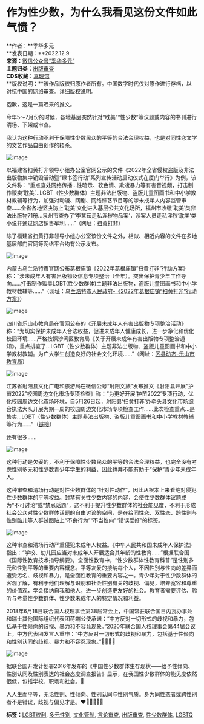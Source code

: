 # 作为性少数，为什么我看见这份文件如此气愤？

**作者：**季华多元  
**发表日期：**2022.12.9  
**来源：**[微信公众号“季华多元”](https://mp.weixin.qq.com/s/rrpaJU44oJmHfLtM3TlJrA)  
**主题归类：**[出版审查](https://chinadigitaltimes.net/chinese/tag/出版审查)  
**CDS收藏：**[真理馆](https://chinadigitaltimes.net/space/%E7%9C%9F%E7%90%86%E9%A6%86)  
**版权说明：**该作品版权归原作者所有。中国数字时代仅对原作进行存档，以对抗中国的网络审查。[详细版权说明](https://chinadigitaltimes.net/chinese/copyright)。

抱歉，这是一篇迟来的推文。

今年5～7月份的时候，各地基层突然针对“耽美”“性少数”等议题或内容的书刊进行清场、下架或审查。

我认为这种行动不利于保障性少数民众的平等的合法合理权益，也是对同性恋文学的文艺作品自由创作的捂杀。

![image](https://chinadigitaltimes.net/chinese/files/2022/12/post-690735-63939fca0d1af.png)

以福建省扫黄打非领导小组办公室官网公示的文件《2022年全省侵权盗版及非法出版物集中销毁活动暨“绿书签行动”系列宣传活动启动仪式在厦门举行》为例，该文件称：“重点查处网络传播…性暗示、软色情、欺凌暴力等有害音视频，打击制作贩卖‘耽美’…LGBT（性少数群体）主题非法出版物、盗版儿童图画书和中小学教材教辅等行为，加强对动漫、网剧、网络综艺节目等的涉未成年人内容监管审查……全省各地坚决防止‘耽美’文化进入基层公共文化场所，福州市收缴‘耽美’类非法出版物71册…泉州市查办了‘李某茹走私淫秽物品案’，涉案人员走私淫秽‘耽美’类小说并通过网店销售牟利……”（网址：[扫黄打非](http://www.fjxuanchuan.cn/ztzl/dhsf/bstj/202205/t20220507_6254.htm)）

除了福建省扫黄打非领导小组办公室该份文件之外，相似、相近内容的文件在多地基层部门官网等网络平台均有公示发布。

![image](https://chinadigitaltimes.net/chinese/files/2022/12/post-690735-63939fca364f5.png)

内蒙古乌兰浩特市官网公布葛根庙镇《2022年葛根庙镇“扫黄打非”行动方案》称：“涉未成年人有害出版物及信息专项整治（全年）。突出保护青少年工作导向……打击制作贩卖LGBT(性少数群体)主题非法出版物，盗版儿童图画书和中小学教材教辅等……”（网址：[乌兰浩特市人民政府-《2022年葛根庙镇“扫黄打非”行动方案》](http://www.wlht.gov.cn/wlht/bmzfxxgk/zyq13/ggmz/fdzdgknr1680/zfwj9998/5117016/index.html)）

![image](https://chinadigitaltimes.net/chinese/files/2022/12/post-690735-63939fca49f60.png)

四川省乐山市教育局在官网公布的《开展未成年人有害出版物专项整治活动》称：“为切实保护未成年人合法权益，促进未成年人健康成长，进一步净化和优化校园环境……严格按照沙湾区教育局《关于开展未成年有害出版物专项整治通知》，重点排查了…LGBT（性少数群体）主题非法出版物、盗版儿童图画书和中小学教材教辅。为广大学生创造良好的社会文化环境……”（网址：[区县动态-乐山市教育局](https://lssjyj.leshan.gov.cn/sjyj/qxdt/202205/b9603e051258425bbfbcdee9090342fb.shtml)）

![image](https://chinadigitaltimes.net/chinese/files/2022/12/post-690735-63939fca6bb62.png)

江苏省射阳县文化广电和旅游局在微信公号“射阳文旅”发布推文《射阳县开展“护苗2022”校园周边文化市场专项检查》称：“为更好开展‘护苗2022’专项行动，优化校园周边文化市场环境，自5月26日起，射阳县‘扫黄打非’办牵头县文化市场综合执法大队开展为期一周的校园周边文化市场专项检查工作……此次检查重点…是售卖…LGBT（性少数群体）主题非法出版物、盗版儿童图画书和中小学教材教辅等行为……”（[链接](https://mp.weixin.qq.com/s?__biz=MzIwNTYxOTg2MA==&mid=2247549144&idx=4&sn=7260d8b41171b2f889325f70b740d495&chksm=972c5723a05bde359c302a36f14087c2dde28a90457fcc9bedbcc50b2fcaa7ff85594766f9f6&scene=27)）

还有很多……

![image](https://chinadigitaltimes.net/chinese/files/2022/12/post-690735-63939fca7c1ce.png)

这种行动是欠妥的，不利于保障性少数民众的平等的合法合理权益，也完全没有考虑性别多元和性少数青少年学生的利益，因此也并不能有助于“保护”青少年未成年人。

这种审查和清场行动是对性少数群体的“针对性动作”，因此从根本上来看绝对侵犯性少数群体的平等权益。封禁有关性少数内容的内容，会使性少数群体议题成为“不可讨论”或“禁忌话题”，这不利于提升性少数群体的社会能见度，不利于形成社会公众对性少数群体话题的自由讨论的空间，是在给同性恋、双性恋、跨性别与性别酷儿等人群试图贴上“不良行为”“不当性向”“错误爱好”的标签。

![image](https://chinadigitaltimes.net/chinese/files/2022/12/post-690735-63939fca9d082.png)

这种审查和清场行动严重侵犯未成年人权益。《中华人民共和国未成年人保护法》指出：“学校、幼儿园应当对未成年人开展适合其年龄的性教育……”根据联合国《国际性教育技术指导纲要》，全面性教育中，“性少数群体性教育科普”是性别多元和性别平等的重要内容概念。平等友爱的接纳每个人，不因性别与性向的差异而遭受污名、歧视和暴力，是全面性教育的重要内容之一。青少年对于性少数群体的客观了解，有利于他们理解与识别和社会性别有关的歧视、偏见，培养宽容和尊重的价值观，学会接纳自我和他人，进一步创造更友好的社会。教育者需要评估、聆听与考量性少数群体、性少数未成年人的特定情况和利益。

2018年6月18日联合国人权理事会第38届常会上，中国常驻联合国日内瓦办事处和瑞士其他国际组织代表团蒋端公使承诺：“中方反对一切形式的歧视和暴力，包括基于性倾向的歧视、暴力和不容允现象。”2020年联合国人权理事会第44届会议上，中方代表团发言人重申：“中方反对一切形式的歧视和暴力，包括基于性倾向和性别认同的歧视、暴力和不容忍现象。”🏳️‍🌈🏳️‍⚧️

![image](https://chinadigitaltimes.net/chinese/files/2022/12/post-690735-63939fcab23f4.png)

据联合国开发计划署2016年发布的《中国性少数群体生存现状——给予性倾向、性别认同及性别表达的社会态度调查报告》显示，在我国性少数群体的能见度依然很低，包括学校、职场和社会。🌈

人人生而平等，无论性别、性倾向、性别认同与性别气质。身为同性恋者或跨性别者不是错误，歧视与偏见才是。❤️🧡💛💚💙💜

**标签：**[LGBT权利](https://chinadigitaltimes.net/chinese/tag/lgbt%e6%9d%83%e5%88%a9), [多元性别](https://chinadigitaltimes.net/chinese/tag/%e5%a4%9a%e5%85%83%e6%80%a7%e5%88%ab), [文化管制](https://chinadigitaltimes.net/chinese/tag/%e6%96%87%e5%8c%96%e7%ae%a1%e5%88%b6), [言论审查](https://chinadigitaltimes.net/chinese/tag/%e8%a8%80%e8%ae%ba%e5%ae%a1%e6%9f%a5), [出版审查](https://chinadigitaltimes.net/chinese/tag/%e5%87%ba%e7%89%88%e5%ae%a1%e6%9f%a5), [性少数群体](https://chinadigitaltimes.net/chinese/tag/%e6%80%a7%e5%b0%91%e6%95%b0%e7%be%a4%e4%bd%93), [LGBTQ](https://chinadigitaltimes.net/chinese/tag/lgbtq)
<!-- tcd_original_link https://chinadigitaltimes.net/chinese/690735.html -->
